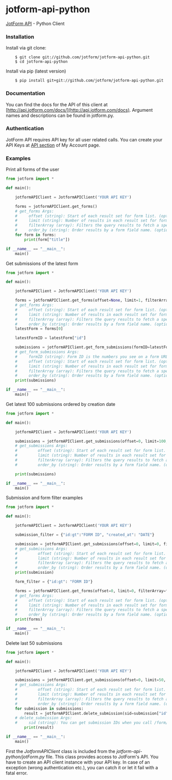 jotform-api-python 
===============
[JotForm API](http://api.jotform.com/docs/) - Python Client


### Installation

Install via git clone:

        $ git clone git://github.com/jotform/jotform-api-python.git
        $ cd jotform-api-python
        
Install via pip (latest version)

        $ pip install git+git://github.com/jotform/jotform-api-python.git

### Documentation

You can find the docs for the API of this client at [http://api.jotform.com/docs/](http://api.jotform.com/docs). Argument names and descriptions can be found in jotform.py.

### Authentication

JotForm API requires API key for all user related calls. You can create your API Keys at  [API section](http://www.jotform.com/myaccount/api) of My Account page.

### Examples

Print all forms of the user

```python
from jotform import *

def main():

    jotformAPIClient = JotformAPIClient('YOUR API KEY')

    forms = jotformAPIClient.get_forms()
    # get_forms Args:
    #     offset (string): Start of each result set for form list. (optional)
    #     limit (string): Number of results in each result set for form list. (optional)
    #     filterArray (array): Filters the query results to fetch a specific form range.(optional)
    #     order_by (string): Order results by a form field name. (optional)
    for form in forms:
    	print(form["title"])

if __name__ == "__main__":
    main()
```  

Get submissions of the latest form

```python
from jotform import *

def main():

    jotformAPIClient = JotformAPIClient('YOUR API KEY')

    forms = jotformAPIClient.get_forms(offset=None, limit=1, filterArray=None, order_by=None)
    # get_forms Args:
    #     offset (string): Start of each result set for form list. (optional)
    #     limit (string): Number of results in each result set for form list. (optional)
    #     filterArray (array): Filters the query results to fetch a specific form range.(optional)
    #     order_by (string): Order results by a form field name. (optional)
    latestForm = forms[0]

    latestFormID = latestForm["id"]

    submissions = jotformAPIClient.get_form_submissions(formID=latestFormID)
    # get_form_submissions Args:
    #     formID (string): Form ID is the numbers you see on a form URL. You can get form IDs when you call /user/forms.
    #     offset (string): Start of each result set for form list. (optional)
    #     limit (string): Number of results in each result set for form list. (optional)
    #     filterArray (array): Filters the query results to fetch a specific form range.(optional)
    #     order_by (string): Order results by a form field name. (optional)
    print(submissions)

if __name__ == "__main__":
    main()
``` 

Get latest 100 submissions ordered by creation date

```python
from jotform import *

def main():

    jotformAPIClient = JotformAPIClient('YOUR API KEY')

    submissions = jotformAPIClient.get_submissions(offset=0, limit=100, filterArray=None, order_by="created_at")
    # get_submissions Args:
    #         offset (string): Start of each result set for form list. (optional)
    #         limit (string): Number of results in each result set for form list. (optional)
    #         filterArray (array): Filters the query results to fetch a specific form range.(optional)
    #         order_by (string): Order results by a form field name. (optional)

    print(submissions)

if __name__ == "__main__":
    main()
``` 

Submission and form filter examples

```python
from jotform import *

def main():

    jotformAPIClient = JotformAPIClient('YOUR API KEY')

    submission_filter = {"id:gt":"FORM ID", "created_at": "DATE"}

    submission = jotformAPIClient.get_submissions(offset=0, limit=0, filterArray=submission_filter, order_by="")
    # get_submissions Args:
    #         offset (string): Start of each result set for form list. (optional)
    #         limit (string): Number of results in each result set for form list. (optional)
    #         filterArray (array): Filters the query results to fetch a specific form range.(optional)
    #         order_by (string): Order results by a form field name. (optional)
    print(submission)

    form_filter = {"id:gt": "FORM ID"}

    forms = jotformAPIClient.get_forms(offset=0, limit=0, filterArray=form_filter, order_by="")
    # get_forms Args:
    #     offset (string): Start of each result set for form list. (optional)
    #     limit (string): Number of results in each result set for form list. (optional)
    #     filterArray (array): Filters the query results to fetch a specific form range.(optional)
    #     order_by (string): Order results by a form field name. (optional)
    print(forms)

if __name__ == "__main__":
    main()
``` 

Delete last 50 submissions

```python
from jotform import *

def main():

    jotformAPIClient = JotformAPIClient('YOUR API KEY')

    submissions = jotformAPIClient.get_submissions(offset=0, limit=50, filterArray=None, order_by=None)
    # get_submissions Args:
    #         offset (string): Start of each result set for form list. (optional)
    #         limit (string): Number of results in each result set for form list. (optional)
    #         filterArray (array): Filters the query results to fetch a specific form range.(optional)
    #         order_by (string): Order results by a form field name. (optional)
    for submission in submissions:
        result = jotformAPIClient.delete_submission(sid=submission["id"])
    # delete_submission Args:
    #     sid (string): You can get submission IDs when you call /form/{id}/submissions.
        print(result)

if __name__ == "__main__":
    main()
``` 

First the _JotformAPIClient_ class is included from the _jotform-api-python/jotForm.py_ file. This class provides access to JotForm's API. You have to create an API client instance with your API key. 
In case of an exception (wrong authentication etc.), you can catch it or let it fail with a fatal error.
